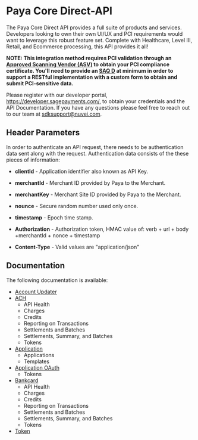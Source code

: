 # Paya Core Direct-API

The Paya Core Direct API provides a full suite of products and services. Developers looking to own their own UI/UX and PCI requirements would want to leverage this robust feature set. Complete with Healthcare, Level III, Retail, and Ecommerce processing, this API provides it all!

**NOTE: This integration method requires PCI validation through an [Approved Scanning Vendor (ASV)](https://listings.pcisecuritystandards.org/assessors_and_solutions/approved_scanning_vendors) to obtain your PCI compliance certificate. You'll need to provide an [SAQ D](https://www.pcisecuritystandards.org/documents/SAQ_D_v3_Merchant.pdf) at minimum in order to support a RESTful implementation with a custom form to obtain and submit PCI-sensitive data.**

Please register with our developer portal, https://developer.sagepayments.com/, to obtain your credentials and the API Documentation.
If you have any questions please feel free to reach out to our team at sdksupport@nuvei.com.


## Header Parameters

In order to authenticate an API request, there needs to be authentication data sent along with the request. Authentication data consists of the these pieces of information:

+ **clientId** - Application identifier also known as API Key. 
+ **merchantId** - Merchant ID provided by Paya to the Merchant.
+ **merchantKey** - Merchant Site ID provided by Paya to the Merchant.
+ **nounce** - Secure random number used only once.
+ **timestamp** - Epoch time stamp.

+ **Authorization** - Authorization token, HMAC value of:  verb + url + body +merchantId + nonce + timestamp
+ **Content-Type** - Valid values are "application/json"

## Documentation

The following documentation is available:

+ [Account Updater](https://github.com/PayaDev/PayaGateway/blob/master/PayaCore/Direct-API/Account%20Updater.md)
+ [ACH](https://github.com/PayaDev/PayaGateway/blob/master/PayaCore/Direct-API/ACH.md)
  + API Health
  + Charges
  + Credits
  + Reporting on Transactions
  + Settlements and Batches
  + Settlements, Summary, and Batches
  + Tokens
+ [Application](https://github.com/PayaDev/PayaGateway/blob/master/PayaCore/Direct-API/Application.md)
  + Applications
  + Templates
+ [Application OAuth](https://github.com/PayaDev/PayaGateway/blob/master/PayaCore/Direct-API/Application%20OAuth.md)
  + Tokens
+ [Bankcard](https://github.com/PayaDev/PayaGateway/blob/master/PayaCore/Direct-API/BankCard.md)
   + API Health
  + Charges
  + Credits
  + Reporting on Transactions
  + Settlements and Batches
  + Settlements, Summary, and Batches
  + Tokens
+ [Token](https://github.com/PayaDev/PayaGateway/blob/master/PayaCore/Direct-API/Token.md)
